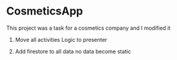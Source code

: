 # CosmeticsApp
This project was a task for a cosmetics company and I modified it

1) Move all activities Logic to presenter

2) Add firestore to all data no data become static
